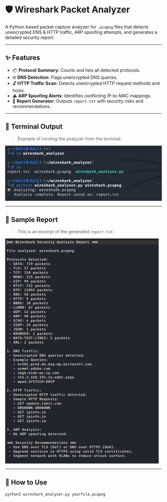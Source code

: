 # 🛡️ Wireshark Packet Analyzer

A Python-based packet capture analyzer for `.pcapng` files that detects unencrypted DNS & HTTP traffic, ARP spoofing attempts, and generates a detailed security report.

---

## ✨ Features

- 📦 **Protocol Summary:** Counts and lists all detected protocols.
- 🌐 **DNS Detection:** Flags unencrypted DNS queries.
- 🔓 **HTTP Traffic Scan:** Detects unencrypted HTTP request methods and hosts.
- ⚠️ **ARP Spoofing Alerts:** Identifies conflicting IP-to-MAC mappings.
- 📝 **Report Generator:** Outputs `report.txt` with security risks and recommendations.

---

## 📸 Terminal Output

> Example of running the analyzer from the terminal:

![Terminal Screenshot](https://raw.githubusercontent.com/Mithul-Kumaran/Wireshark-packet-analyzer/main/cmd.png)

---

## 📄 Sample Report

> This is an excerpt of the generated `report.txt`:

![Security Report Screenshot](https://raw.githubusercontent.com/Mithul-Kumaran/Wireshark-packet-analyzer/main/report.png)

---

## 🚀 How to Use

```bash
python3 wireshark_analyser.py yourfile.pcapng
